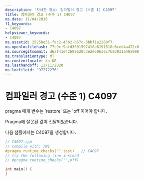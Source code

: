 ```yaml
---
description: '자세한 정보: 컴파일러 경고 (수준 1) C4097'
title: 컴파일러 경고 (수준 1) C4097
ms.date: 11/04/2016
f1_keywords:
- C4097
helpviewer_keywords:
- C4097
ms.assetid: 2525be51-fac2-43b2-b57c-3bbf1a2268f7
ms.openlocfilehash: 77c9cf9afd3601597418e6151518c6ced4a472c6
ms.sourcegitcommit: d6af41e42699628c3e2e6063ec7b03931a49a098
ms.translationtype: MT
ms.contentlocale: ko-KR
ms.lasthandoff: 12/11/2020
ms.locfileid: "97272276"
---
```

# <a name="compiler-warning-level-1-c4097"></a>컴파일러 경고 (수준 1) C4097

pragma 매개 변수는 'restore' 또는 'off'이어야 합니다.

Pragma에 잘못된 값이 전달되었습니다.

다음 샘플에서는 C4097을 생성합니다.

```cpp
// C4097.cpp
// compile with: /W1
#pragma runtime_checks("",test)   // C4097
// try the following line instead
// #pragma runtime_checks("",off)

int main() {
}
```
